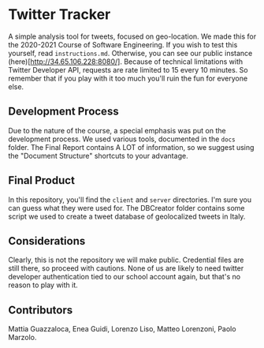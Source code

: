 # Twitter Tracker

A simple analysis tool for tweets, focused on geo-location. 
We made this for the 2020-2021 Course of Software Engineering. If you wish to test this yourself, read `instructions.md`.
Otherwise, you can see our public instance (here)[http://34.65.106.228:8080/]. Because of technical limitations with Twitter Developer API, requests are rate limited to 15 every 10 minutes. So remember that if you play with it too much you'll ruin the fun for everyone else.

## Development Process

Due to the nature of the course, a special emphasis was put on the development process. We used various tools, documented in the `docs` folder. The Final Report contains A LOT of information, so we suggest using the "Document Structure" shortcuts to your advantage.

## Final Product

In this repository, you'll find the `client` and `server` directories. I'm sure you can guess what they were used for. The DBCreator folder contains some script we used to create a tweet database of geolocalized tweets in Italy. 

## Considerations

Clearly, this is not the repository we will make public. Credential files are still there, so proceed with cautions. None of us are likely to need twitter developer authentication tied to our school account again, but that's no reason to play with it.

## Contributors

Mattia Guazzaloca, Enea Guidi, Lorenzo Liso, Matteo Lorenzoni, Paolo Marzolo.